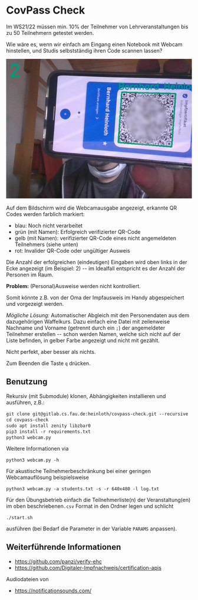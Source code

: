 CovPass Check
=============

Im WS21/22 müssen min. 10% der Teilnehmer von Lehrveranstaltungen bis zu 50 Teilnehmern getestet werden.

Wie wäre es, wenn wir einfach am Eingang einen Notebook mit Webcam hinstellen, und Studis selbstständig ihren Code scannen lassen?

![Bildschirmausgabe](screenshot.jpg)

Auf dem Bildschirm wird die Webcamausgabe angezeigt, erkannte QR Codes werden farblich markiert:

 * blau: Noch nicht verarbeitet
 * grün (mit Namen): Erfolgreich verifizierter QR-Code
 * gelb (mit Namen): verifizierter QR-Code eines nicht angemeldeten Teilnehmers (siehe unten)
 * rot: Invalider QR-Code oder ungültiger Ausweis

Die Anzahl der erfolgreichen (eindeutigen) Eingaben wird oben links in der Ecke angezeigt (im Beispiel: 2) -- im Idealfall entspricht es der Anzahl der Personen im Raum.


**Problem:** (Personal)Ausweise werden nicht kontrolliert.

Somit könnte z.B. von der Oma der Impfausweis im Handy abgespeichert und vorgezeigt werden.

*Mögliche Lösung:* Automatischer Abgleich mit den Personendaten aus dem dazugehörigen Waffelkurs.
Dazu einfach eine Datei mit zeilenweise Nachname und Vorname (getrennt durch ein `;`) der angemeldeter Teilnehmer erstellen -- schon werden Namen, welche sich nicht auf der Liste befinden, in gelber Farbe angezeigt und nicht mit gezählt.

Nicht perfekt, aber besser als nichts.


Zum Beenden die Taste `q` drücken.


Benutzung
---------

Rekursiv (mit Submodule) klonen, Abhängigkeiten installieren und ausführen, z.B.:

    git clone git@gitlab.cs.fau.de:heinloth/covpass-check.git --recursive
    cd covpass-check
    sudo apt install zenity libzbar0
    pip3 install -r requirements.txt
    python3 webcam.py

Weitere Informationen via

    python3 webcam.py -h

Für akustische Teilnehmerbeschränkung bei einer geringen Webcamauflösung beispielsweise

    python3 webcam.py -a students.txt -s -r 640x480 -l log.txt

Für den Übungsbetrieb einfach die Teilnehmerliste(n) der Veranstaltung(en) im
oben beschriebenen`.csv` Format in den Ordner legen und schlicht

    ./start.sh

ausführen (bei Bedarf die Parameter in der Variable `PARAMS` anpassen).


Weiterführende Informationen
----------------------------

 * https://github.com/panzi/verify-ehc
 * https://github.com/Digitaler-Impfnachweis/certification-apis
 
Audiodateien von
 * https://notificationsounds.com/
